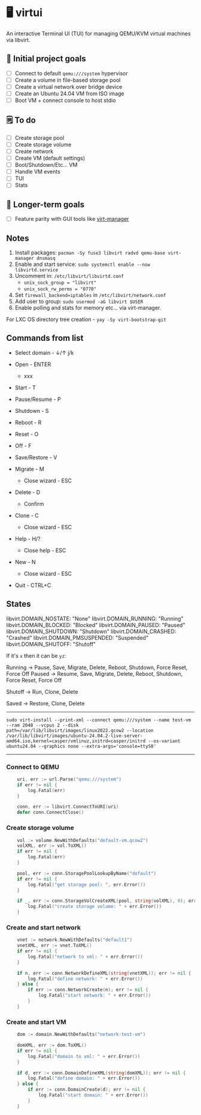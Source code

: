 # 🖥️ virtui

An interactive Terminal UI (TUI) for managing QEMU/KVM virtual machines via libvirt.

## 🎯 Initial project goals

- [ ] Connect to default `qemu:///system` hypervisor
- [ ] Create a volume in file-based storage pool
- [ ] Create a virtual network over bridge device
- [ ] Create an Ubuntu 24.04 VM from ISO image
- [ ] Boot VM + connect console to host stdio

## 🗒️ To do

- [ ] Create storage pool
- [ ] Create storage volume
- [ ] Create network
- [ ] Create VM (default settings)
- [ ] Boot/Shutdown/Etc... VM
- [ ] Handle VM events
- [ ] TUI
- [ ] Stats

## 👑 Longer-term goals

- [ ] Feature parity with GUI tools like <a href="https://virt-manager.org/" target="_blank">virt-manager</a>

## Notes

1. Install packages: `pacman -Sy fuse3 libvirt radvd qemu-base virt-manager dnsmasq`
1. Enable and start service: `sudo systemctl enable --now libvirtd.service`
1. Uncomment in: `/etc/libvirt/libvirtd.conf`
   - `unix_sock_group = "libvirt"`
   - `unix_sock_rw_perms = "0770"`
1. Set `firewall_backend=iptables` in `/etc/libvirt/network.conf`
1. Add user to group: `sudo usermod -aG libvirt $USER`
1. Enable polling and stats for memory etc... via virt-manager.

For LXC OS directory tree creation - `yay -Sy virt-bootstrap-git`

## Commands from list

- Select domain - ↓/↑ j/k

- Open - ENTER

  - xxx

- Start - T
- Pause/Resume - P
- Shutdown - S
- Reboot - R
- Reset - O
- Off - F
- Save/Restore - V

- Migrate - M

  - Close wizard - ESC

- Delete - D

  - Confirm

- Clone - C

  - Close wizard - ESC

- Help - H/?

  - Close help - ESC

- New - N

  - Close wizard - ESC

- Quit - CTRL+C

## States

libvirt.DOMAIN_NOSTATE: "None"
libvirt.DOMAIN_RUNNING: "Running"
libvirt.DOMAIN_BLOCKED: "Blocked"
libvirt.DOMAIN_PAUSED: "Paused"
libvirt.DOMAIN_SHUTDOWN: "Shutdown"
libvirt.DOMAIN_CRASHED: "Crashed"
libvirt.DOMAIN_PMSUSPENDED: "Suspended"
libvirt.DOMAIN_SHUTOFF: "Shutoff"

If it's `x` then it can be `yz`:

Running -> Pause, Save, Migrate, Delete, Reboot, Shutdown, Force Reset, Force Off
Paused -> Resume, Save, Migrate, Delete, Reboot, Shutdown, Force Reset, Force Off

Shutoff -> Run, Clone, Delete

Saved -> Restore, Clone, Delete

---

`sudo virt-install --print-xml --connect qemu:///system --name test-vm --ram 2048 --vcpus 2 --disk path=/var/lib/libvirt/images/linux2022.qcow2 --location /var/lib/libvirt/images/ubuntu-24.04.2-live-server-amd64.iso,kernel=casper/vmlinuz,initrd=casper/initrd --os-variant ubuntu24.04 --graphics none --extra-args='console=ttyS0'`

---

### Connect to QEMU

```go
	uri, err := url.Parse("qemu:///system")
	if err != nil {
		log.Fatal(err)
	}

	conn, err := libvirt.ConnectToURI(uri)
	defer conn.ConnectClose()
```

### Create storage volume

```go
	vol := volume.NewWithDefaults("default-vm.qcow2")
	volXML, err := vol.ToXML()
	if err != nil {
		log.Fatal(err)
	}

	pool, err := conn.StoragePoolLookupByName("default")
	if err != nil {
		log.Fatal("get storage pool: ", err.Error())
	}

	if _, err := conn.StorageVolCreateXML(pool, string(volXML), 0); err != nil {
		log.Fatal("create storage volume: " + err.Error())
	}
```

### Create and start network

```go
	vnet := network.NewWithDefaults("default1")
	vnetXML, err := vnet.ToXML()
	if err != nil {
		log.Fatal("network to xml: " + err.Error())
	}

	if n, err := conn.NetworkDefineXML(string(vnetXML)); err != nil {
		log.Fatal("define network: " + err.Error())
	} else {
		if err := conn.NetworkCreate(n); err != nil {
			log.Fatal("start network: " + err.Error())
		}
	}

```

### Create and start VM

```go
	dom := domain.NewWithDefaults("network-test-vm")

	domXML, err := dom.ToXML()
	if err != nil {
		log.Fatal("domain to xml: " + err.Error())
	}

	if d, err := conn.DomainDefineXML(string(domXML)); err != nil {
		log.Fatal("define domain: " + err.Error())
	} else {
		if err := conn.DomainCreate(d); err != nil {
			log.Fatal("start domain: " + err.Error())
		}
	}
```

